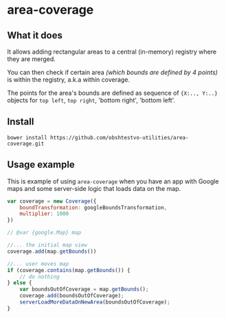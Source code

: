 # area-coverage

## What it does
It allows adding rectangular areas to a central (in-memory) registry where they are merged.

You can then check if certain area *(which bounds are defined by 4 points)* is within the registry,
a.k.a within coverage.

The points for the area's bounds are defined as sequence of `{X:.., Y:..}` objects
for `top left`, `top right`, 'bottom right', 'bottom left'.

## Install

```
bower install https://github.com/obshtestvo-utilities/area-coverage.git
```

## Usage example

This is example of using `area-coverage` when you have an app with Google maps and some server-side logic
that loads data on the map.

```js
var coverage = new Coverage({
    boundTransformation: googleBoundsTransformation,
    multiplier: 1000
})

// @var {google.Map} map

//... the initial map view
coverage.add(map.getBounds())

//... user moves map
if (coverage.contains(map.getBounds()) {
    // do nothing
} else {
    var boundsOutOfCoverage = map.getBounds();
    coverage.add(boundsOutOfCoverage);
    serverLoadMoreDataOnNewArea(boundsOutOfCoverage);
}
```